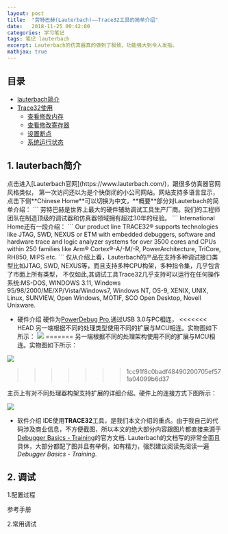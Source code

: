 ```yaml
---
layout: post
title:  "劳特巴赫(Lauterbach)——Trace32工具的简单介绍" 
date:   2018-11-25 00:42:00
categories: 学习笔记
tags: 笔记 lauterbach
excerpt: Lauterbach的仿真器真的做到了极致，功能强大到令人发指。
mathjax: true
---
```

## 目录
- [lauterbach简介](#1)
- [Trace32使用](#2)
    - [查看修改内存](#2.1)
    - [查看修改寄存器](#2.2)
    - [设置断点](#2.3)
    - [系统运行状态](#2.4)

<h2 id="1">1. lauterbach简介</h2>
点击进入[Lauterbach官网](https://www.lauterbach.com/)，跟很多仿真器官网风格类似，
第一次访问还以为是个快倒闭的小公司网站。网站支持多语言显示，点击下侧**Chinese Home**可以切换为中文，**概要**部分对Lauterbach的简单介绍：
```
劳特巴赫是世界上最大的硬件辅助调试工具生产厂商。我们的工程师团队在制造顶级的调试器和仿真器领域拥有超过30年的经验。
```
International Home还有一段介绍：
```
Our product line TRACE32® supports technologies like JTAG, SWD, NEXUS or ETM with embedded debuggers, software and hardware trace and logic analyzer systems for over 3500 cores and CPUs within 250 families like Arm® Cortex®-A/-M/-R, PowerArchitecture, TriCore, RH850, MIPS etc.
```
仅从介绍上看，Lauterbach的产品在支持多种调试接口类型比如JTAG, SWD, NEXUS等，而且支持多种CPU构架，多种指令集，几乎包含了市面上所有类型，
不仅如此,其调试工具Trace32几乎支持可以运行在任何操作系统:MS-DOS, WINDOWS 3.11, Windows 95/98/2000/ME/XP/Vista/Windows7, Windows NT, OS-9, XENIX, UNIX, Linux, SUNVIEW, 
Open Windows, MOTIF, SCO Open Desktop, Novell Unixware.

- 硬件介绍
硬件为[PowerDebug Pro](https://www.lauterbach.com/frames.html?powerdebugpro.html),通过USB 3.0与PC相连，
<<<<<<< HEAD
另一端根据不同的处理类型使用不同的扩展与MCU相连。实物图如下所示：
![]({{site.url}}assets/lauterbach/powerdebugpro.jpg)
=======
另一端根据不同的处理架构使用不同的扩展与MCU相连。实物图如下所示：

![]({{site.url}}assets/lauterbach/3_powerdebugpro.jpg)
>>>>>>> 1cc91f8c0badf48490200705ef571a04099b6d37

主页上有对不同处理器构架支持扩展的详细介绍。硬件上的连接方式下图所示：

![]({{site.url}}assets/lauterbach/1_connection.png)

- 软件介绍
IDE使用**TRACE32**工具，是我们本文介绍的重点。由于我自己的代码涉及商业信息，不方便截图，所以本文的绝大部分内容跟图片都直接来源于
[Debugger Basics - Training](https://www2.lauterbach.com/pdf/training_debugger.pdf)的官方文档.
Lauterbach的文档写的非常全面且具体，大部分都配了图并且有举例，如有精力，强烈建议阅读先阅读一遍 *Debugger Basics - Training*.
<h2 id="2">2. 调试</h2>
1.配置过程

参考手册

2.常用调试

